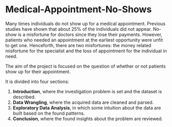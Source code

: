 # Medical-Appointment-No-Shows

Many times individuals do not show up for a medical appointment. Previous studies have shown that about 25% of the individuals did not appear.  No-show is a misfortune for doctors since they lose their payments. However, patients who needed an appointment at the earliest opportunity were unfit to get one.  Henceforth, there are two misfortunes: the money related misfortune for the specialist and the loss of appointment for the individual in need.

The aim of the project is focused on the question of whether or not patients show up for their appointment.

It is divided into four sections: 

1. __Introduction__, where the investigation problem is set and the dataset is described.
2. __Data Wrangling__, where the acquired data are cleaned and parsed.
3. __Exploratory Data Analysis__, in which some intuition about the data are built based on the found patterns.
4. __Conclusion__, where the found insights about the problem are reviewed.
